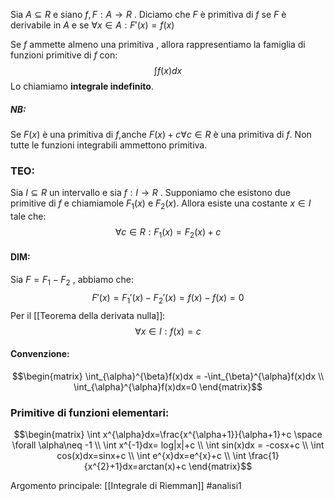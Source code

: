 Sia $A \subseteq R$ e siano $f,F : A \to R$ .
Diciamo che $F$ è primitiva di $f$ se $F$ è derivabile in $A$ e se $\forall x \in A: F'(x)=f(x)$

Se $f$ ammette almeno una primitiva , allora rappresentiamo la famiglia di funzioni primitive di $f$ con:$$\int f(x)dx$$
Lo chiamiamo **integrale indefinito**.

##### NB:
Se $F(x)$ è una primitiva di $f$,anche $F(x)+c \forall c\in R$ è una primitiva di $f$.
Non tutte le funzioni integrabili ammettono primitiva.

### TEO:
Sia $I\subseteq R$  un intervallo e sia $f:I\to R$ .
Supponiamo che esistono due primitive di $f$ e chiamiamole $F_{1}(x)$ e $F_{2}(x)$.
Allora esiste una costante $x\in I$ tale che:$$\forall c\in R: F_{1}(x)=F_{2}(x)+c$$
#### DIM:
Sia $F = F_{1}-F_{2}$ , abbiamo che:$$F'(x)=F_{1}'(x)-F_{2}'(x)=f(x)-f(x)=0$$
Per il [[Teorema della derivata nulla]]:$$\forall x \in I : f(x)=c$$
#### Convenzione:
$$\begin{matrix} \int_{\alpha}^{\beta}f(x)dx = -\int_{\beta}^{\alpha}f(x)dx \\ \int_{\alpha}^{\alpha}f(x)dx=0 \end{matrix}$$

### Primitive di funzioni elementari:
$$\begin{matrix} \int x^{\alpha}dx=\frac{x^{\alpha+1}}{\alpha+1}+c \space \forall \alpha\neq -1 \\ \int x^{-1}dx= log|x|+c \\ \int sin(x)dx = -cosx+c \\ \int cos(x)dx=sinx+c \\ \int e^{x}dx=e^{x}+c \\ \int \frac{1}{x^{2}+1}dx=arctan(x)+c \end{matrix}$$

Argomento principale: [[Integrale di Riemman]]
#analisi1 